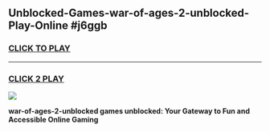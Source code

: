 
## Unblocked-Games-war-of-ages-2-unblocked-Play-Online #j6ggb
<h3>
<a href="https://news.freeplayer.one?title=war-of-ages-2-unblocked&ref=3">CLICK TO PLAY</a></h3>
<hr>

<h3>
<a href="https://news.freeplayer.one?title=war-of-ages-2-unblocked&ref=3">CLICK 2 PLAY</a>
  
</h3>

<a href="https://news.freeplayer.one?title=war-of-ages-2-unblocked&ref=3"><img src="https://clearcache.store/games.png"></a>


**war-of-ages-2-unblocked games unblocked: Your Gateway to Fun and Accessible Online Gaming**
